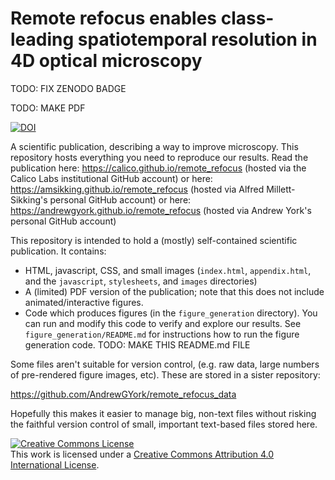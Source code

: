 # Remote refocus enables class-leading spatiotemporal resolution in 4D optical microscopy
TODO: FIX ZENODO BADGE

TODO: MAKE PDF

<a href="https://zenodo.org/badge/latestdoi/48553955"><img src="https://zenodo.org/badge/48553955.svg" alt="DOI"></a>

A scientific publication, describing a way to improve microscopy. This repository hosts everything you need to reproduce our results. Read the publication here:
https://calico.github.io/remote_refocus (hosted via the Calico Labs institutional GitHub account)
or here:
https://amsikking.github.io/remote_refocus (hosted via Alfred Millett-Sikking's personal GitHub account)
or here:
https://andrewgyork.github.io/remote_refocus (hosted via Andrew York's personal GitHub account)

This repository is intended to hold a (mostly) self-contained scientific publication. It contains:

* HTML, javascript, CSS, and small images (`index.html`, `appendix.html`, and the `javascript`, `stylesheets`, and `images` directories)
* A (limited) PDF version of the publication; note that this does not include animated/interactive figures.
* Code which produces figures (in the `figure_generation` directory). You can run and modify this code to verify and explore our results. See `figure_generation/README.md` for instructions how to run the figure generation code. TODO: MAKE THIS README.md FILE

Some files aren't suitable for version control, (e.g. raw data, large numbers of pre-rendered figure images, etc). These are stored in a sister repository:

https://github.com/AndrewGYork/remote_refocus_data

Hopefully this makes it easier to manage big, non-text files without risking the faithful version control of small, important text-based files stored here.

<a rel="license" href="http://creativecommons.org/licenses/by/4.0/"><img alt="Creative Commons License" style="border-width:0" src="https://i.creativecommons.org/l/by/4.0/88x31.png" /></a><br />This work is licensed under a <a rel="license" href="http://creativecommons.org/licenses/by/4.0/">Creative Commons Attribution 4.0 International License</a>.
